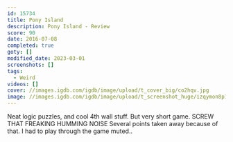 ```yaml
---
id: 15734
title: Pony Island
description: Pony Island - Review
score: 90
date: 2016-07-08
completed: true
goty: []
modified_date: 2023-03-01
screenshots: []
tags:
  - Weird
videos: []
cover: //images.igdb.com/igdb/image/upload/t_cover_big/co2hqv.jpg
image: //images.igdb.com/igdb/image/upload/t_screenshot_huge/izqymon8p13rnr9rrsyg.jpg
---
```

Neat logic puzzles, and cool 4th wall stuff. But very short game. SCREW THAT FREAKING HUMMING NOISE Several points taken away because of that. I had to play through the game muted..